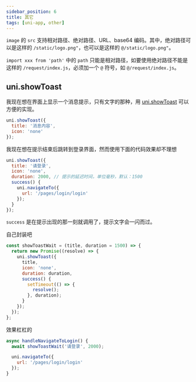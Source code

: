 ```yaml
---
sidebar_position: 6
title: 其它
tags: [uni-app, other]
---
```


`image` 的 `src` 支持相对路径、绝对路径、URL、base64 编码。其中，绝对路径可以是这样的 `/static/logo.png"`，也可以是这样的 `@/static/logo.png"`。

`import xxx from 'path'` 中的 `path` 只能是相对路径，如要使用绝对路径不能是这样的 `/request/index.js`，必须加一个 `@` 符号，如 `@/request/index.js`。

## uni.showToast

我现在想在界面上显示一个消息提示，只有文字的那种，用 [uni.showToast](https://uniapp.dcloud.io/api/ui/prompt) 可以方便的实现。

```js
uni.showToast({
  title: '消息内容',
  icon: 'none'
});
```

我现在想在提示结束后跳转到登录界面，然而使用下面的代码效果却不理想

```js
uni.showToast({
  title: '请登录',
  icon: 'none',
  duration: 2000, // 提示的延迟时间，单位毫秒，默认：1500
  success() {
    uni.navigateTo({
      url: '/pages/login/login'
    });
  }
});
```

`success` 是在提示出现的那一刻就调用了，提示文字会一闪而过。

自己封装吧

```js
const showToastWait = (title, duration = 1500) => {
  return new Promise((resolve) => {
    uni.showToast({
      title,
      icon: 'none',
      duration: duration,
      success() {
        setTimeout(() => {
          resolve();
        }, duration);
      }
    });
  });
};
```

效果杠杠的

```js
async handleNavigateToLogin() {
  await showToastWait('请登录', 2000);

  uni.navigateTo({
    url: '/pages/login/login'
  });
}
```

